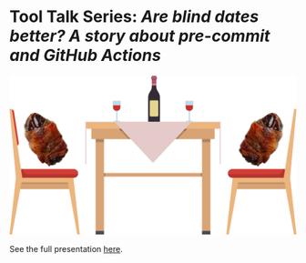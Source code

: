 # Tool Talk Series: *Are blind dates better? A story about pre-commit and GitHub Actions*

![](https://github.com/e-tornike/TT-Blind-Dates/blob/main/slides/blind_date.png?raw=true)

See the full presentation [here](http://htmlpreview.github.io/?https://github.com/e-tornike/TT-Blind-Dates/blob/main/slides/slides.html).
